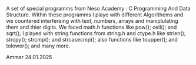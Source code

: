 A set of special programms from Neso Academy : C Programming And Data Structure.
Within these programms I playe with different Algorithems and we countered interfereing with text, numbers, arrays and maniplulating them and thier digits.
We faced math.h functions like pow(); ceil(); and sqrt(); I played with string functions from string.h and ctype.h like strlen(); strcpy(); strcmp(); and strcasecmp(); also 
functions like toupper(); and tolower(); and many more.

Ammar
24.01.2025

